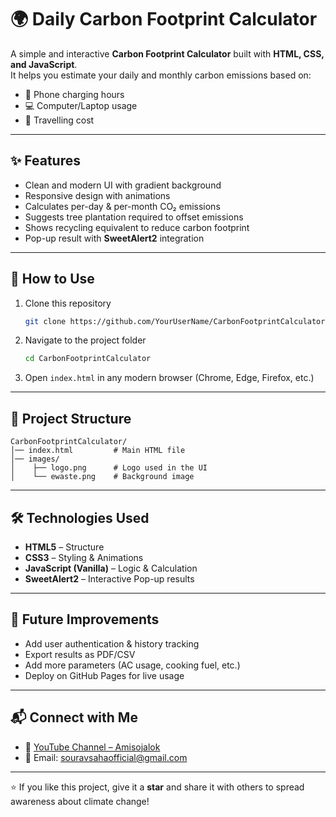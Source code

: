# 🌍 Daily Carbon Footprint Calculator

A simple and interactive **Carbon Footprint Calculator** built with **HTML, CSS, and JavaScript**.  
It helps you estimate your daily and monthly carbon emissions based on:
- 📱 Phone charging hours  
- 💻 Computer/Laptop usage  
- 🚌 Travelling cost  

---

## ✨ Features
- Clean and modern UI with gradient background  
- Responsive design with animations  
- Calculates per-day & per-month CO₂ emissions  
- Suggests tree plantation required to offset emissions  
- Shows recycling equivalent to reduce carbon footprint  
- Pop-up result with **SweetAlert2** integration  

---

## 🚀 How to Use
1. Clone this repository  
   ```bash
   git clone https://github.com/YourUserName/CarbonFootprintCalculator.git
   ```

2. Navigate to the project folder  
   ```bash
   cd CarbonFootprintCalculator
   ```

3. Open `index.html` in any modern browser (Chrome, Edge, Firefox, etc.)  

---

## 📂 Project Structure
```
CarbonFootprintCalculator/
│── index.html         # Main HTML file
│── images/
│    ├── logo.png      # Logo used in the UI
│    └── ewaste.png    # Background image
```

---

## 🛠️ Technologies Used
- **HTML5** – Structure  
- **CSS3** – Styling & Animations  
- **JavaScript (Vanilla)** – Logic & Calculation  
- **SweetAlert2** – Interactive Pop-up results  

---

## 🌱 Future Improvements
- Add user authentication & history tracking  
- Export results as PDF/CSV  
- Add more parameters (AC usage, cooking fuel, etc.)  
- Deploy on GitHub Pages for live usage  

---

## 📬 Connect with Me
- 🔗 [YouTube Channel – Amisojalok](https://www.youtube.com/@amisojalok)  
- 📧 Email: souravsahaofficial@gmail.com  

---

⭐ If you like this project, give it a **star** and share it with others to spread awareness about climate change!
